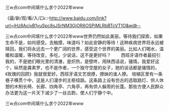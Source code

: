 三w点com中间填什么求个2022年www

《最/新/观/看/入/口👉http://www.baidu.com/link?url=jHz8AcivB1yuSpc8sJSrNM3GjOR6OSPiMLRbBTcVT1O&wd》--

三w点com中间填什么求个2022年www世界仍然如此美丽，等待我们探索，如果生命不是，如何感受。去触摸，味道吗？如此安静的等待！这种疾病世界将永远被赎回，我们将永远去一个更广阔的世界，感受这个世界的美丽。比如人们喝水，温暖和温暖，等待改变，多吃，少说话，这不是更好吗？
　　西班牙语作者最招引我的，不是她们眼光里的清澈，是炽热，是壁咚，用陕西话说，骚情。我爱好这个，纵然是龚素罗，也不是作者，一个独守空屋的女子，她的谈话都是骚情的，《玫瑰的回顾》我就很爱好。西班牙语文艺很撩，撩妹的谁人撩。
培植区里有一条巷子横贯个中，这是人们漫步的主枢纽路。这条路上设有仿古的选取路灯、供人休憩的木制长椅、长廊、四角亭、六角亭，再有供人躲雨的长蓬。那些方便人民群众办法更为这一片天下减少了一丝古韵，使人们宁静个中。





三w点com中间填什么求个2022年www
